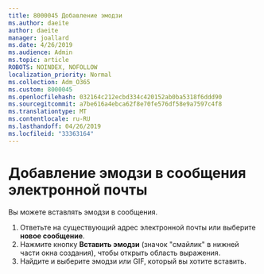 ```yaml
---
title: 8000045 Добавление эмодзи
ms.author: daeite
author: daeite
manager: joallard
ms.date: 4/26/2019
ms.audience: Admin
ms.topic: article
ROBOTS: NOINDEX, NOFOLLOW
localization_priority: Normal
ms.collection: Adm_O365
ms.custom: 8000045
ms.openlocfilehash: 032164c212ecbd334c420152ab0ba5318f6ddd90
ms.sourcegitcommit: a7be616a4ebca62f8e70fe576df58e9a7597c4f8
ms.translationtype: MT
ms.contentlocale: ru-RU
ms.lasthandoff: 04/26/2019
ms.locfileid: "33363164"
---
```

# <a name="adding-emojis-to-email-messages"></a>Добавление эмодзи в сообщения электронной почты

Вы можете вставлять эмодзи в сообщения.

1. Ответьте на существующий адрес электронной почты или выберите **новое сообщение**.
1. Нажмите кнопку **Вставить эмодзи** (значок "смайлик" в нижней части окна создания), чтобы открыть область выражения.
1. Найдите и выберите эмодзи или GIF, который вы хотите вставить.